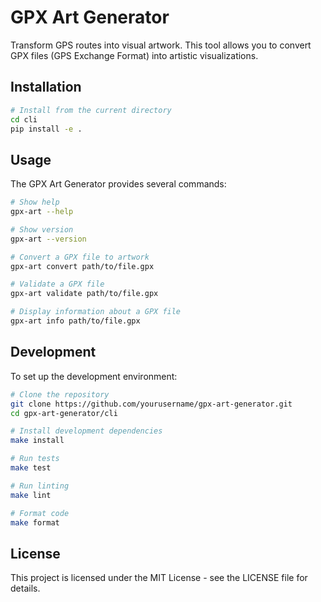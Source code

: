 # GPX Art Generator

Transform GPS routes into visual artwork. This tool allows you to convert GPX files (GPS Exchange Format) into artistic visualizations.

## Installation

```bash
# Install from the current directory
cd cli
pip install -e .
```

## Usage

The GPX Art Generator provides several commands:

```bash
# Show help
gpx-art --help

# Show version
gpx-art --version

# Convert a GPX file to artwork
gpx-art convert path/to/file.gpx

# Validate a GPX file
gpx-art validate path/to/file.gpx

# Display information about a GPX file
gpx-art info path/to/file.gpx
```

## Development

To set up the development environment:

```bash
# Clone the repository
git clone https://github.com/yourusername/gpx-art-generator.git
cd gpx-art-generator/cli

# Install development dependencies
make install

# Run tests
make test

# Run linting
make lint

# Format code
make format
```

## License

This project is licensed under the MIT License - see the LICENSE file for details.
